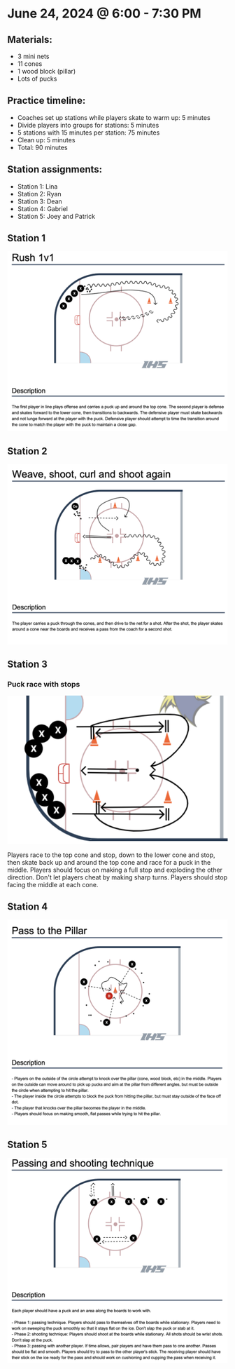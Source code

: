 # June 24, 2024 @ 6:00 - 7:30 PM

## Materials:
- 3 mini nets
- 11 cones
- 1 wood block (pillar)
- Lots of pucks

## Practice timeline:
- Coaches set up stations while players skate to warm up: 5 minutes
- Divide players into groups for stations: 5 minutes
- 5 stations with 15 minutes per station: 75 minutes
- Clean up: 5 minutes
- Total: 90 minutes

## Station assignments:
- Station 1: Lina
- Station 2: Ryan
- Station 3: Dean
- Station 4: Gabriel
- Station 5: Joey and Patrick


## Station 1
![/hockey/drill_diagrams/Rush_1v1.png](https://github.com/salter14/hockey/blob/main/drill_diagrams/Rush_1v1.png)

## Station 2
![image](https://github.com/salter14/hockey/blob/main/drill_diagrams/Weave_shoot_curl_and_shoot_again.png)

## Station 3
### Puck race with stops
![image](https://github.com/salter14/hockey/blob/main/drill_diagrams/Puck_race_1v1_with_stops.png)

Players race to the top cone and stop, down to the lower cone and stop, then skate back up and around the top cone and race for a puck in the middle. Players should focus on making a full stop and exploding the other direction. Don't let players cheat by making sharp turns. Players should stop facing the middle at each cone.

## Station 4
![image](https://github.com/salter14/hockey/blob/main/drill_diagrams/Pass_to_the_pillar.png)

## Station 5
![image](https://github.com/salter14/hockey/blob/main/drill_diagrams/Passing_and_shooting_technique.png)

